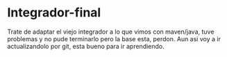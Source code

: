 # Integrador-final
Trate de adaptar el viejo integrador a lo que vimos con maven/java, tuve problemas y no pude terminarlo pero la base esta, perdon. Aun asi voy a ir actualizandolo por git, esta bueno para ir aprendiendo.
